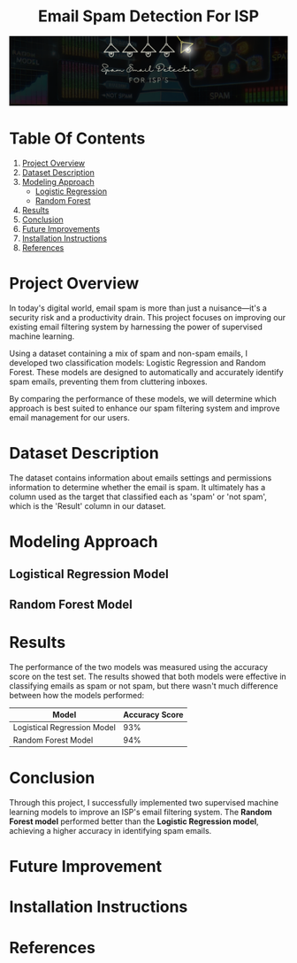 <h1 style="text-align: center;"> Email Spam Detection For ISP</h1>

![project logo](/images/spam_logo.png)

# Table Of Contents
1. [Project Overview](#project-overview)
2. [Dataset Description](https://github.com/ncmoliver/classification_challenge/blob/main/README.md#dataset-description)
3. [Modeling Approach](https://github.com/ncmoliver/classification_challenge/blob/main/README.md#modeling-approach)
   - [Logistic Regression](#logistic-regression)
   - [Random Forest](#random-forest)
4. [Results](#results)
5. [Conclusion](#conclusion)
6. [Future Improvements](#future-improvements)
7. [Installation Instructions](#installation-instructions)
8. [References](#references)

# Project Overview
In today's digital world, email spam is more than just a nuisance—it's a security risk and a productivity drain. This project focuses on improving our existing email filtering system by harnessing the power of supervised machine learning.

Using a dataset containing a mix of spam and non-spam emails, I developed two classification models: Logistic Regression and Random Forest. These models are designed to automatically and accurately identify spam emails, preventing them from cluttering inboxes.

By comparing the performance of these models, we will determine which approach is best suited to enhance our spam filtering system and improve email management for our users.

# Dataset Description
The dataset contains information about emails settings and permissions information to determine whether the email is spam. It ultimately has a column used as the target that classified each as 'spam' or 'not spam', which is the 'Result' column in our dataset. 

# Modeling Approach

## Logistical Regression Model

## Random Forest Model

# Results
The performance of the two models was measured using the accuracy score on the test set. The results showed that both models were effective in classifying emails as spam or not spam, but there wasn't much difference between how the models performed:

| Model | Accuracy Score |
| ----------- | ----------- |
| Logistical Regression Model | 93% |
| Random Forest Model | 94% |

# Conclusion
Through this project, I successfully implemented two supervised machine learning models to improve an ISP's email filtering system. The **Random Forest model** performed better than the **Logistic Regression model**, achieving a higher accuracy in identifying spam emails.
# Future Improvement

# Installation Instructions

# References 

